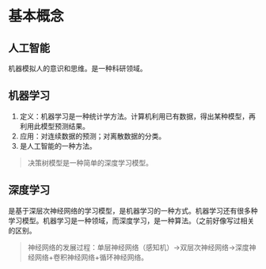 # 基本概念

## 人工智能

机器模拟人的意识和思维。是一种科研领域。

## 机器学习

1. 定义：机器学习是一种统计学方法。计算机利用已有数据，得出某种模型，再利用此模型预测结果。
2. 应用：对连续数据的预测；对离散数据的分类。
3. 是人工智能的一种方法。

> 决策树模型是一种简单的深度学习模型。

## 深度学习
是基于深层次神经网络的学习模型，是机器学习的一种方式。机器学习还有很多种学习模型。机器学习是一种领域，而深度学习，是一种算法。（之前好像写过相关的区别。

> 神经网络的发展过程：单层神经网络（感知机）->双层次神经网络->深度神经网络+卷积神经网络+循环神经网络。